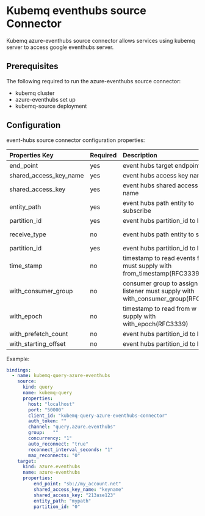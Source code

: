 # Kubemq eventhubs source Connector

Kubemq azure-eventhubs source connector allows services using kubemq server to access google eventhubs server.

## Prerequisites
The following required to run the azure-eventhubs source connector:

- kubemq cluster
- azure-eventhubs set up
- kubemq-source deployment

## Configuration

event-hubs source connector configuration properties:

| Properties Key                  | Required | Description                                                            | Example                                                                |
|:--------------------------------|:---------|:-----------------------------------------------------------------------|:-----------------------------------------------------------------------|
| end_point                       | yes      | event hubs target endpoint                                             | "sb://my_account.net" |
| shared_access_key_name          | yes      | event hubs access key name                                             | "keyname" |
| shared_access_key               | yes      | event hubs shared access key name                                      | "213ase123" |
| entity_path                     | yes      | event hubs path entity to subscribe                                    | "mypath" |
| partition_id                    | yes      | event hubs partition_id to listen                                      | "0" |
| receive_type                    | no       | event hubs path entity to send                                         | "latest_offset","from_timestamp","with_consumer_group","with_epoch","with_prefetch_count","with_starting_offset" Default(with_starting_offset) |
| partition_id                    | yes      | event hubs partition_id to listen                                      | "0" |
| time_stamp                      | no       | timestamp to read events from must supply with from_timestamp(RFC3339) | "0" |
| with_consumer_group             | no       | consumer group to assign the listener must supply with with_consumer_group(RFC3339)  | "0" |
| with_epoch                      | no       | timestamp to read from w must supply with with_epoch(RFC3339)                             | "0" |
| with_prefetch_count             | no       | event hubs partition_id to listen                                    | "0" |
| with_starting_offset            | no       | event hubs partition_id to listen                                    | "0" |




Example:

```yaml
bindings:
  - name: kubemq-query-azure-eventhubs
    source:
      kind: query
      name: kubemq-query
      properties:
        host: "localhost"
        port: "50000"
        client_id: "kubemq-query-azure-eventhubs-connector"
        auth_token: ""
        channel: "query.azure.eventhubs"
        group:   ""
        concurrency: "1"
        auto_reconnect: "true"
        reconnect_interval_seconds: "1"
        max_reconnects: "0"
    target:
      kind: azure.eventhubs
      name: azure-eventhubs
      properties:
          end_point: "sb://my_account.net"
          shared_access_key_name: "keyname"
          shared_access_key: "213ase123"
          entity_path: "mypath"
          partition_id: "0"  

```
